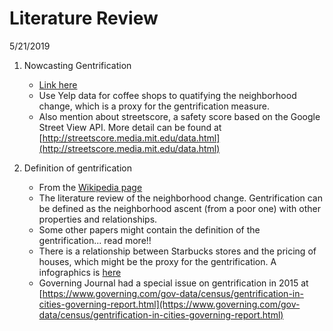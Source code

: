 # Literature Review

5/21/2019

1. Nowcasting Gentrification

	+ [Link here](https://www.hbs.edu/faculty/Publication%20Files/18-077_a0e9e3c7-eceb-4685-8d72-21e0f518b3f3.pdf)
	+ Use Yelp data for coffee shops to quatifying the neighborhood change, which is a proxy for the gentrification measure.
	+ Also mention about streetscore, a safety score based on the Google Street View API. More detail can be found at [http://streetscore.media.mit.edu/data.html](http://streetscore.media.mit.edu/data.html)

2. Definition of gentrification

	+ From the [Wikipedia page](https://en.wikipedia.org/wiki/Gentrification)
	+ The literature review of the neighborhood change. Gentrification can be defined as the neighborhood ascent (from a poor one) with other properties and relationships.
	+ Some other papers might contain the definition of the gentrification... read more!!
	+ There is a relationship between Starbucks stores and the pricing of houses, which might be the proxy for the gentrification. A infographics is [here](https://knoema.com/infographics/kchdsge/number-of-starbucks-stores-globally-1992-2018)
	+ Governing Journal had a special issue on gentrification in 2015 at [https://www.governing.com/gov-data/census/gentrification-in-cities-governing-report.html](https://www.governing.com/gov-data/census/gentrification-in-cities-governing-report.html)
<!--stackedit_data:
eyJoaXN0b3J5IjpbMTgzMzA3MjgwMSw5Mzg1OTgwOF19
-->